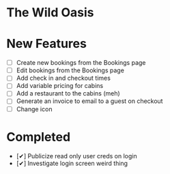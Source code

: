 # The Wild Oasis

# New Features
 - [ ] Create new bookings from the Bookings page
 - [ ] Edit bookings from the Bookings page
 - [ ] Add check in and checkout times
 - [ ] Add variable pricing for cabins
 - [ ] Add a restaurant to the cabins (meh)
 - [ ] Generate an invoice to email to a guest on checkout
 - [ ] Change icon

# Completed
 - [✔] Publicize read only user creds on login
 - [✔] Investigate login screen weird thing

